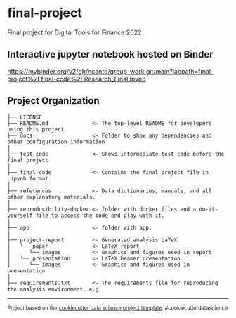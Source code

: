 final-project
==============================

Final project for Digital Tools for Finance 2022

Interactive jupyter notebook hosted on Binder <use this to interact with code and make changes>
------------
https://mybinder.org/v2/gh/ncanto/group-work.git/main?labpath=final-project%2Ffinal-code%2FResearch_Final.ipynb 

Project Organization
------------

    ├── LICENSE
    ├── README.md              <- The top-level README for developers using this project.
    ├── docs                   <- Folder to show any dependencies and other configuration information
    │
    ├── test-code              <- Shows intermediate test code before the final project
    │
    ├── final-code             <- Contains the final project file in .ipynb format.
    │
    ├── references             <- Data dictionaries, manuals, and all other explanatory materials.
    │
    ├── reproducibility-docker <- folder with docker files and a do-it-yourself file to access the code and play with it. 
    |
    ├── app                    <- folder with app.
    |
    ├── project-report         <- Generated analysis LaTeX
    │   └── paper              <- LaTeX report
    │      └── images          <- Graphics and figures used in report
    │   └── presentation       <- LaTeX beamer presentation
    │      └── images          <- Graphics and figures used in presentation
    │
    ├── requirements.txt       <- The requirements file for reproducing the analysis environment, e.g.

--------

<p><small>Project based on the <a target="_blank" href="https://drivendata.github.io/cookiecutter-data-science/">cookiecutter data science project template</a>. #cookiecutterdatascience</small></p>
